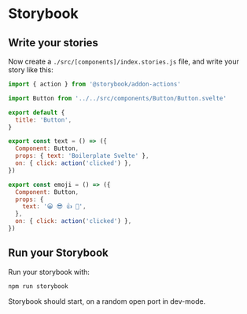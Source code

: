 # Storybook

## Write your stories

Now create a `./src/[components]/index.stories.js` file, and write your story like this:

```javascript
import { action } from '@storybook/addon-actions'

import Button from '../../src/components/Button/Button.svelte'

export default {
  title: 'Button',
}

export const text = () => ({
  Component: Button,
  props: { text: 'Boilerplate Svelte' },
  on: { click: action('clicked') },
})

export const emoji = () => ({
  Component: Button,
  props: {
    text: '😀 😎 👍 💯',
  },
  on: { click: action('clicked') },
})
```

## Run your Storybook

Run your storybook with:

```bash
npm run storybook
```

Storybook should start, on a random open port in dev-mode.
